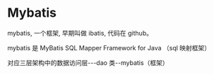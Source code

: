 # Mybatis

mybatis, 一个框架, 早期叫做 ibatis, 代码在 github。

mybatis 是 MyBatis SQL Mapper Framework for Java （sql 映射框架）

对应三层架构中的数据访问层---dao 类--mybatis（框架）
